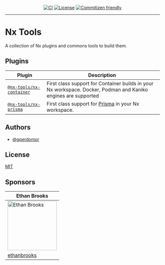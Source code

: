 <div style="text-align: center;">

[![CI](https://github.com/gperdomor/nx-tools/actions/workflows/ci.yml/badge.svg)](https://github.com/gperdomor/nx-tools/actions/workflows/ci.yml)
[![License](https://img.shields.io/github/license/gperdomor/nx-tools)](https://github.com/gperdomor/nx-tools/blob/main/LICENSE)
[![Commitizen friendly](https://img.shields.io/badge/commitizen-friendly-brightgreen.svg)](http://commitizen.github.io/cz-cli/)

</div>

<hr>

# Nx Tools

A collection of Nx plugins and commons tools to build them.

## Plugins

| Plugin                                                      | Description                                                                                                    |
| ----------------------------------------------------------- | -------------------------------------------------------------------------------------------------------------- |
| [`@nx-tools/nx-container`](packages/nx-container/README.md) | First class support for Container builds in your Nx workspace. Docker, Podman and Kaniko engines are supported |
| [`@nx-tools/nx-prisma`](packages/nx-prisma/README.md)       | First class support for [Prisma](https://prisma.io/) in your Nx workspace.                                     |

## Authors

- [@gperdomor](https://github.com/gperdomor)

## License

[MIT](https://choosealicense.com/licenses/mit/)

## Sponsors

<table>
  <thead>
    <tr>
    <th>Ethan Brooks</th>
    </tr>
  </thead>
  <tbody>
    <tr>
    <td><a target="_blank" rel="noopener noreferrer nofollow" href="https://avatars.githubusercontent.com/u/16616717?s=160"><img src="https://avatars.githubusercontent.com/u/16616717?s=160" alt="Ethan Brooks" style="width: 160px;"></a></td>
    </tr>
    <tr>
    <td><a href="https://github.com/ethanbrooks">ethanbrooks</a></td>
    </tr>
  </tbody>
</table>
